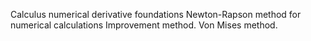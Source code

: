 Calculus numerical derivative foundations 
Newton-Rapson method for numerical calculations 
Improvement method. Von Mises method.
